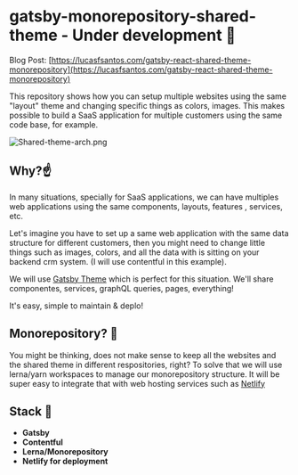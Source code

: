 # gatsby-monorepository-shared-theme - Under development :runner:

Blog Post: [https://lucasfsantos.com/gatsby-react-shared-theme-monorepository](https://lucasfsantos.com/gatsby-react-shared-theme-monorepository)

This repository shows how you can setup multiple websites using the same "layout" theme and changing specific things as colors, images. This makes possible to build a SaaS application for multiple customers using the same code base, for example.

![Shared-theme-arch.png](https://d33wubrfki0l68.cloudfront.net/29613106f229b55f39ef78a2eb1bff263ed5ef57/0a1ce/media/gatsby-theme-right.png)

## Why?:point_up:

In many situations, specially for SaaS applications, we can have multiples web applications using the same components, layouts, features , services, etc.

Let's imagine you have to set up a same web application with the same data structure for different customers, then you might need to change little things such as images, colors, and all the data with is sitting on your backend crm system. (I will use contentful in this example).

We will use [Gatsby Theme](https://www.gatsbyjs.org/docs/themes/what-are-gatsby-themes/) which is perfect for this situation. We'll share componentes, services, graphQL queries, pages, everything!

It's easy, simple to maintain & deplo!

## Monorepository? :muscle:

You might be thinking, does not make sense to keep all the websites and the shared theme in different respositories, right? To solve that we will use lerna/yarn workspaces to manage our monorepository structure. It will be super easy to integrate that with web hosting services such as [Netlify](https://www.netlify.com/)

## Stack :rocket:

- **Gatsby**
- **Contentful**
- **Lerna/Monorepository**
- **Netlify for deployment**
